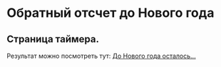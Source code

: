 # Обратный отсчет до Нового года
## Страница таймера.
Результат можно посмотреть тут: 
[До Нового года осталось...](https://alekseeva-t-v.github.io/countdown-birthday/)
